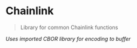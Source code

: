 # Chainlink



> Library for common Chainlink functions



*Uses imported CBOR library for encoding to buffer*



